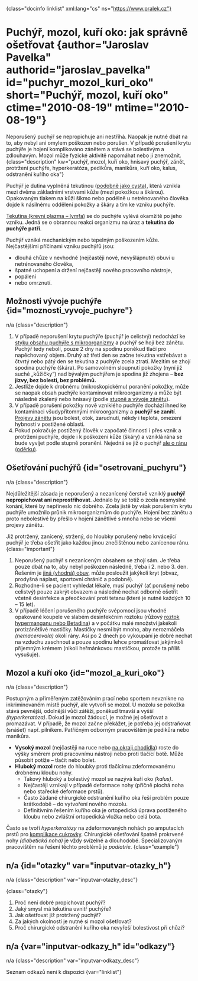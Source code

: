 
{class="docinfo linklist" xml:lang="cs" ns="https://www.pralek.cz"}

# Puchýř, mozol, kuří oko: jak správně ošetřovat {author="Jaroslav Pavelka" authorid="jaroslav\_pavelka" id="puchyr\_mozol\_kuri\_oko" short="Puchýř, mozol, kuří oko" ctime="2010-08-19" mtime="2010-08-19"}

Neporušený puchýř se nepropichuje ani nestříhá. Naopak je nutné dbát na to, aby nebyl ani omylem poškozen nebo porušen. V případě porušení krytu puchýře je hojení komplikováno zánětem a stává se bolestivým a zdlouhavým. Mozol může fyzické aktivitě napomáhat nebo ji znemožnit. {class="description" kw="puchýř, mozol, kuří oko, hnisavý puchýř, zánět, protržení puchýře, hyperkeratóza, pedikůra, manikůra, kuří oko, kalus, odstranění kuřího oka"}

Puchýř je dutina vyplněná tekutinou ([podobně jako cysta][1]), která vznikla mezi dvěma základními vrstvami kůže (mezi pokožkou a škárou). Opakovaným tlakem na kůži šikmo nebo podélně u netrénovaného člověka dojde k násilnému oddělení pokožky a škáry a tím ke vzniku puchýře.

[Tekutina (krevní plazma – lymfa)][2] se do puchýře vylévá okamžitě po jeho vzniku. Jedná se o obrannou reakci organizmu na úraz a **tekutina do puchýře patří**.

Puchýř vzniká mechanickým nebo tepelným poškozením kůže. Nejčastějšími příčinami vzniku puchýřů jsou:

  * dlouhá chůze v nevhodné (nejčastěji nové, nevyšlápnuté) obuvi u netrénovaného člověka,
  * špatné uchopení a držení nejčastěji nového pracovního nástroje,
  * popálení
  * nebo omrznutí.

## Možnosti vývoje puchýře {id="moznosti\_vyvoje\_puchyre"}

n/a {class="description"}

  1. V případě neporušení krytu puchýře (puchýř je celistvý) nedochází ke [styku obsahu puchýře s mikroorganizmy][3] a puchýř se hojí bez zánětu. Puchýř tedy nebolí, pouze 2 dny na spodinu poněkud tlačí pro napěchovaný objem. Druhý až třetí den se začne tekutina vstřebávat a čtvrtý nebo pátý den se tekutina z puchýře zcela ztratí. Mezitím se zhojí spodina puchýře (škára). Po samovolném sloupnutí pokožky (nyní již suché „kůžičky“) nad bývalým puchýřem je spodina již zhojena – **bez jizvy, bez bolesti, bez problémů.**
  2. Jestliže dojde k drobnému (mikroskopickému) poranění pokožky, může se naopak obsah puchýře kontaminovat mikroorganizmy a může být následně zkalený nebo hnisavý (podle [stupně a vývoje zánětu][4]).
  3. V případě porušení pokožky nově vzniklého puchýře dochází ihned ke kontaminaci všudypřítomnými mikroorganizmy a **puchýř se zanítí**. [Projevy zánětu][5] jsou bolest, otok, zarudnutí, někdy i teplota, omezení hybnosti v postižené oblasti.
  4. Pokud pokračuje postižený člověk v započaté činnosti i přes vznik a protržení puchýře, dojde i k poškození kůže (škáry) a vzniklá rána se bude vyvíjet podle stupně poranění. Nejedná se již o puchýř [ale o ránu (oděrku)][6].

## Ošetřování puchýřů {id="osetrovani_puchyru"}

n/a {class="description"}

Nejdůležitější zásada je neporušený a nezanícený čerstvě vzniklý **puchýř nepropichovat ani neprostřihovat**. Jednalo by se totiž o zcela nesmyslné konání, které by nepřineslo nic dobrého. Zcela jistě by však porušením krytu puchýře umožnilo průnik mikroorganizmům do puchýře. Hojení bez zánětu a proto nebolestivé by přešlo v hojení zánětlivé s mnoha nebo se všemi projevy zánětu.

Již protržený, zanícený, stržený, do hloubky porušený nebo krvácející puchýř je třeba ošetřit jako každou jinou znečištěnou nebo zanícenou ránu. {class="important"}

  1. Neporušený puchýř s nezaníceným obsahem se zhojí sám. Je třeba pouze dbát na to, aby nebyl poškozen následně, třeba i 2. nebo 3. den. Řešením je [jiná (vhodná) obuv][7], může posloužit jakýkoli kryt (obvaz, prodyšná náplast, sportovní chránič a podobně).
  2. Rozhodne-li se pacient vyhledat lékaře, musí puchýř (ať porušený nebo celistvý) pouze zakrýt obvazem a následně nechat odborně ošetřit včetně desinfekce a přeočkování proti tetanu (které je nutné každých 10 – 15 let).
  3. V případě léčení porušeného puchýře svépomocí jsou vhodné opakované koupele ve slabém desinfekčním roztoku (růžový [roztok hypermanganu nebo Betadina][8]) a v počátku malé množství jakékoli protizánětlivé mastičky. Mastičky nesmí být mnoho, aby nerozmáčela _(nemacerovala)_ okolí rány. Asi po 2 dnech po vykoupání je dobré nechat na vzduchu zaschnout a pouze spodinu lehce promašťovat jakýmkoli příjemným krémem (nikoli heřmánkovou mastičkou, protože ta příliš vysušuje).

## Mozol a kuří oko {id="mozol\_a\_kuri_oko"}

n/a {class="description"}

Postupným a přiměřeným zatěžováním prací nebo sportem nevznikne na inkriminovaném místě puchýř, ale vytvoří se mozol. U mozolu se pokožka stává pevnější, odolnější vůči zátěži, poněkud tmavší a vyšší _(hyperkeratóza)_. Dokud je mozol žádoucí, je možné jej ošetřovat a promazávat. V případě, že mozol začne překážet, je potřeba jej odstraňovat (snášet) např. pilníkem. Patřičným odborným pracovištěm je pedikůra nebo manikůra.

  * **Vysoký mozol** (nejčastěji na ruce nebo [na okraji chodidla][9]) roste do výšky směrem proti pracovnímu nástroji nebo proti tlačící botě. Může působit potíže – tlačit nebo bolet.
  * **Hluboký mozol** roste do hloubky proti tlačícímu zdeformovanému drobnému kloubu nohy.
      * Takový hluboký a bolestivý mozol se nazývá kuří oko _(kalus)_.
      * Nejčastěji vznikají v případě deformace nohy (příčně plochá noha nebo stařecké deformace prstů).
      * Často žádané chirurgické odstranění kuřího oka řeší problém pouze krátkodobě – do vytvoření nového mozolu.
      * Definitivním řešením kuřího oka je ortopedická úprava postiženého kloubu nebo zvláštní ortopedická vložka nebo celá bota.

Často se tvoří _hyperkeratózy_ na zdeformovaných nohách po amputacích prstů pro [komplikace cukrovky][10]. Chirurgické ošetřování špatně prokrvené nohy _(diabetická noha)_ je vždy svízelné a dlouhodobé. Specializovaným pracovištěm na řešení těchto problémů je _podiatrie_. {class="example"}

## n/a {id="otazky" var="inputvar-otazky_h"}

n/a {class="description" var="inputvar-otazky_desc"}

{class="otazky"}

  1. Proč není dobré propichovat puchýř?
  2. Jaký smysl má tekutina uvnitř puchýře?
  3. Jak ošetřovat již protržený puchýř?
  4. Za jakých okolností je nutné si mozol ošetřovat?
  5. Proč chirurgické odstranění kuřího oka nevyřeší bolestivost při chůzi?

## n/a {var="inputvar-odkazy_h" id="odkazy"}

n/a {class="description" var="inputvar-odkazy_desc"}

Seznam odkazů není k dispozici {var="linklist"}

 [1]: nezhoubne_nadory
 [2]: lymfaticke_uzliny
 [3]: mikroorganizmy
 [4]: lecba_zanetu
 [5]: zanet
 [6]: drobna_krvava_poraneni
 [7]: vhodna_obuv
 [8]: zarustajici_nehty
 [9]: cert
 [10]: cukrovka